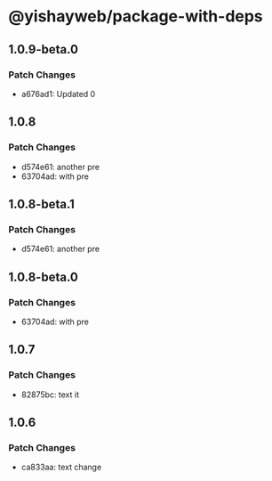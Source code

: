 # @yishayweb/package-with-deps

## 1.0.9-beta.0

### Patch Changes

- a676ad1: Updated 0

## 1.0.8

### Patch Changes

- d574e61: another pre
- 63704ad: with pre

## 1.0.8-beta.1

### Patch Changes

- d574e61: another pre

## 1.0.8-beta.0

### Patch Changes

- 63704ad: with pre

## 1.0.7

### Patch Changes

- 82875bc: text it

## 1.0.6

### Patch Changes

- ca833aa: text change
